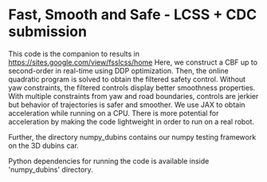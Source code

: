 # Fast, Smooth and Safe - LCSS + CDC submission

This code is the companion to results in https://sites.google.com/view/fsslcss/home
Here, we construct a CBF up to second-order in real-time using DDP optimization. Then, the online quadratic program is solved to obtain the filtered safety control. Without yaw constraints, the filtered controls display better smoothness properties. With multiple constraints from yaw and road boundaries, controls are jerkier but behavior of trajectories is safer and smoother. We use JAX to obtain acceleration while running on a CPU. There is more potential for acceleration by making the code lightweight in order to run on a real robot.

Further, the directory numpy_dubins contains our numpy testing framework on the 3D dubins car.

Python dependencies for running the code is available inside 'numpy_dubins' directory.
